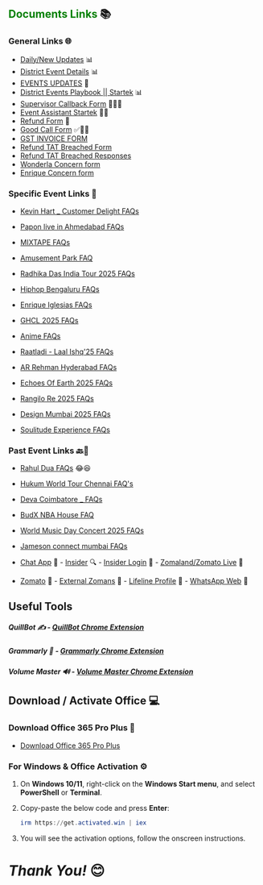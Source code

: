 ## <span style="color: Green;">Documents Links</span> 📚

### General Links 🌐

- <a href="https://docs.google.com/document/d/1bzqkjt2vp1WsvrvUKFBUWYdZk5LY_tjonZ1XOxkIvEw/edit?tab=t.0" target="_blank">Daily/New Updates</a> 📊
- <a href="https://docs.google.com/spreadsheets/d/1it4rlECHXYQtrjr24LQ3MzIkkOjy9dFdY92cCe201IE/edit?gid=89651715#gid=89651715" target="_blank">District Event Details</a> 📊
- <a href="https://docs.google.com/spreadsheets/d/1awPy28Dw_jGX907CiAoTCtIGIYg0iKshfoMxRAQqUKw/edit?gid=1594796217#gid=1594796217" target="_blank">EVENTS UPDATES</a> 🔄
- <a href="https://docs.google.com/spreadsheets/d/1aYI3pZfB2sVEacRNUqfh8lWTW5rmJfeN/edit?gid=998317989#gid=998317989" target="_blank">District Events Playbook || Startek</a> 📊
- <a href="https://docs.google.com/forms/d/e/1FAIpQLSdQxGIRM5rbLs8Ix63UdL60R0Q3LOHeMAfr-qSc-a5ONUwx-A/viewform" target="_blank">Supervisor Callback Form</a> 🧑‍💼📞
- <a href="https://docs.google.com/spreadsheets/d/1v5hjXGbT-6jwsaAPbZvPnW0DKGEtPesjvojBuyhlxtw/edit?gid=54505668#gid=54505668" target="_blank">Event Assistant Startek</a> 🧑‍💼
- <a href="https://docs.google.com/forms/u/0/d/e/1FAIpQLScozlEwq8q4piV1PoflZOyTkBQlsTp0NCd_HS_y69xCVBHgXQ/formResponse" target="_blank">Refund Form</a> 📝
- <a href="https://docs.google.com/forms/d/1q1jPlxsW5ee2aB35j_sOxnOIKz5ga-p-r1WFvZR-ieA/viewform?pli=1&pli=1&edit_requested=true" target="_blank">Good Call Form</a> ✅💯📞
- <a href="https://docs.google.com/forms/d/1I8owItVNDcm_20qwuoS-VgxJ_7zjBoDVx7em9UVjm9s/preview?pli=1&pli=1&edit_requested=true" target="_blank">GST INVOICE FORM</a>
- <a href="https://docs.google.com/forms/d/e/1FAIpQLSexHaf-8f3m0aqW5nOOt5PlsfxIFW3PepDtPB2T3mGDDHC7FA/viewform" target="_blank">Refund TAT Breached Form</a>
- <a href="https://docs.google.com/spreadsheets/d/1azVjzym_o2y0a399pQRrmzyT6g8BVaFyLceyoivKwMs/edit?resourcekey=&hl=en&gid=208139129#gid=208139129" target="_blank">Refund TAT Breached Responses</a>
- <a href="https://docs.google.com/forms/d/e/1FAIpQLSe7Ll_EY67X7vjfkeoIHgyAqYOT5tXjP8w8GTl8X3aqRVB-HA/viewform" target="_blank">Wonderla Concern form</a>
- <a href="https://docs.google.com/forms/d/e/1FAIpQLScy31P7WmukUigkDEyz-kp7_MH-r9Mp6uVURi-YXjQsQCrlcg/viewform" target="_blank">Enrique Concern form</a>


### Specific Event Links 🎤
- <a href="https://docs.google.com/spreadsheets/d/1AwvNr856Ot63v4Ga-A-B5XUD_RI2M9iIeifOvMihLI8/edit?gid=1240997585#gid=1240997585" target="_blank">Kevin Hart _ Customer Delight FAQs</a>
- <a href="https://docs.google.com/spreadsheets/d/1YKMeX3NdfpWZg5idx5q-baAtgX-LbWQjtT2m_xZpBxA/edit?gid=627689091#gid=627689091" target="_blank">Papon live in Ahmedabad FAQs</a>





- <a href="https://docs.google.com/spreadsheets/d/1_HIgY8yTwB6tUCAN1CGStzoC0CtHvaVOYWNKLK7dlJ0/edit?gid=0#gid=0" target="_blank">MIXTAPE FAQs</a>
- <a href="https://docs.google.com/spreadsheets/d/1B35Dr0aKuT52Fx24iwgX_8o26tSOTUWcjyyDGfDIDX8/edit?gid=1612711726#gid=1612711726" target="_blank">Amusement Park FAQ</a>



- <a href="https://docs.google.com/spreadsheets/d/1WjWNHdM9srJ3S0kX9XFJ9Ia4PFYIGYHZgSxiPPXeE4Y/edit?gid=1530930880#gid=1530930880" target="_blank">Radhika Das India Tour 2025 FAQs</a>
- <a href="https://docs.google.com/spreadsheets/d/1LL5AIVaxXsEA0d26Z5r_JSIyRqzFyPK_kziDegS-_IY/edit?gid=598414130#gid=598414130" target="_blank">Hiphop Bengaluru FAQs</a>
- <a href="https://docs.google.com/spreadsheets/d/1UwVN9HZOQj5UHFjRb2HeCETNRggZT2hsExFiP-BnsLE/edit?gid=413358260#gid=413358260" target="_blank">Enrique Iglesias FAQs</a>
- <a href="https://docs.google.com/spreadsheets/d/1SG8ae8SUoWzyZb7T1t2hvPFrLoDZMX_A3yC2ut4b-FA/edit?gid=1242757073#gid=1242757073" target="_blank">GHCL 2025 FAQs</a>
- <a href="https://docs.google.com/spreadsheets/d/1qwAVecLBpEb2L-1Nr5d5H3ZWbIYICdgNgbD_k33cUFk/edit?gid=1400087902#gid=1400087902" target="_blank">Anime FAQs</a>
- <a href="https://docs.google.com/spreadsheets/d/1ReC3DmkPVUX2Mt_UEwDW6Ztxcp3onDr48g4uC0pBdzo/edit?gid=898781213#gid=898781213" target="_blank">Raatladi - Laal Ishq'25 FAQs</a>
- <a href="https://docs.google.com/spreadsheets/d/1ZSMSpty0tbxh3HUEc51-8SVh9S8ZRcWL6wtkZgCtjDk/edit?gid=133549025#gid=133549025" target="_blank">AR Rehman Hyderabad FAQs</a>
- <a href="https://docs.google.com/spreadsheets/d/1j-d2h5zU0Bj6D0ZPSsWNeqXp2JorfAimCBMRe3i8A_Y/edit?gid=892280945#gid=892280945" target="_blank">Echoes Of Earth 2025 FAQs</a>
- <a href="https://docs.google.com/spreadsheets/d/135fXG2AdzIj9CyaBuM1v97nyROKKw4_p3z_4VLdvomU/edit?gid=340514647#gid=340514647" target="_blank">Rangilo Re 2025 FAQs</a>
- <a href="https://docs.google.com/spreadsheets/d/1KwrOMtNHkIGGMSTtlg6AN6UXR1Zh8rnYE69_GzZx1uI/edit?gid=683089698#gid=683089698" target="_blank">Design Mumbai 2025 FAQs</a>
- <a href="https://docs.google.com/spreadsheets/d/1Bq5n-kSTwht_m-vnsOMianFX-OplIchn3gsEXb9EeQ4/edit?gid=242246744#gid=242246744" target="_blank">Soulitude Experience FAQs</a>

### Past Event Links 🔙📅 
- <a href="https://docs.google.com/spreadsheets/d/1Bwk7V-KfmK92IQzGUW6dmdqdsnG1had1Ko5YSUZxk6s/edit?gid=458075922#gid=458075922" target="_blank">Rahul Dua FAQs</a> 😂😆
- <a href="https://docs.google.com/spreadsheets/d/16Q-AjGN6JQsfexCiEKIvkUZMa8H51yymYNhSM1eeXgU/edit?gid=1680799692#gid=1680799692" target="_blank">Hukum World Tour Chennai FAQ's</a>
- <a href="https://docs.google.com/spreadsheets/d/1i-Aa_EfrPLTkDs1t_2UNMR-LtxoaAHe9wQWBWjYWYDE/edit?gid=1098976194#gid=1098976194" target="_blank">Deva Coimbatore _ FAQs</a>
- <a href="https://docs.google.com/spreadsheets/d/1YpaRVrMjCoPm97N8H-3tvn0ixjV-mv3dAZY3HaGp9hU/edit?gid=520399225#gid=520399225" target="_blank">BudX NBA House FAQ</a>
- <a href="https://docs.google.com/spreadsheets/d/18T-LMZk7OF22Q76pYIk_tYERWnL1Ll0LSlYcfbRsJgI/edit?gid=646419934#gid=646419934" target="_blank">World Music Day Concert 2025 FAQs</a>
- <a href="https://docs.google.com/spreadsheets/d/1gKwVrNnHLMRa4oAqq_YJnE5GQlm0rra7sASgtow55s8/edit?gid=312893281#gid=312893281" target="_blank">Jameson connect mumbai FAQs</a>












- <a href="https://external.zomans.com/support/agent" target="_blank">Chat App</a> 💬 - <a href="https://insider.in" target="_blank">Insider</a> 🔍 - <a href="https://admin.insider.in" target="_blank">Insider Login</a> 🔑 - <a href="https://www.zomato.com/live" target="_blank">Zomaland/Zomato Live</a> 🎉   
- <a href="https://www.zomato.com/" target="_blank">Zomato</a> 🍴 - <a href="https://external.zomans.com/" target="_blank">External Zomans</a> 🔗 - <a href="https://external-access.zomans.com/#/apps" target="_blank">Lifeline Profile</a> 🏥 - <a href="https://web.whatsapp.com/" target="_blank">WhatsApp Web</a> 💬

## Useful Tools

##### QuillBot ✍️ - <a href="https://chromewebstore.google.com/detail/quillbot-ai-writing-and-g/iidnbdjijdkbmajdffnidomddglmieko?hl=en-US&utm_source=quillbot.com&utm_medium=referral&utm_campaign=extension_landing_page&utm_content=fixed_banner&utm_term=direct" target="_blank">QuillBot Chrome Extension</a>

##### Grammarly 📝 - <a href="https://chromewebstore.google.com/detail/grammarly-ai-writing-and/kbfnbcaeplbcioakkpcpgfkobkghlhen?hl=en" target="_blank">Grammarly Chrome Extension</a>

##### Volume Master 🔊 - <a href="https://chromewebstore.google.com/detail/volume-master/jghecgabfgfdldnmbfkhmffcabddioke" target="_blank">Volume Master Chrome Extension</a>

## Download / Activate Office 💻

### Download Office 365 Pro Plus 🔽

- <a href="https://c2rsetup.officeapps.live.com/c2r/download.aspx?ProductreleaseID=O365ProPlusRetail&platform=x64&language=en-us&version=O16GA" target="_blank">Download Office 365 Pro Plus</a>

### For Windows & Office Activation ⚙️

1. On **Windows 10/11**, right-click on the **Windows Start menu**, and select **PowerShell** or **Terminal**.

2. Copy-paste the below code and press **Enter**:

    ```powershell
    irm https://get.activated.win | iex
    ```

3. You will see the activation options, follow the onscreen instructions.


# _Thank You!_ 😊 
